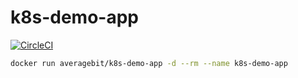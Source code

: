 # k8s-demo-app

[![CircleCI](https://circleci.com/gh/averagebit/k8s-demo-app/tree/main.svg?style=svg)](https://circleci.com/gh/averagebit/k8s-demo-app/tree/main)

```sh
docker run averagebit/k8s-demo-app -d --rm --name k8s-demo-app 
```
